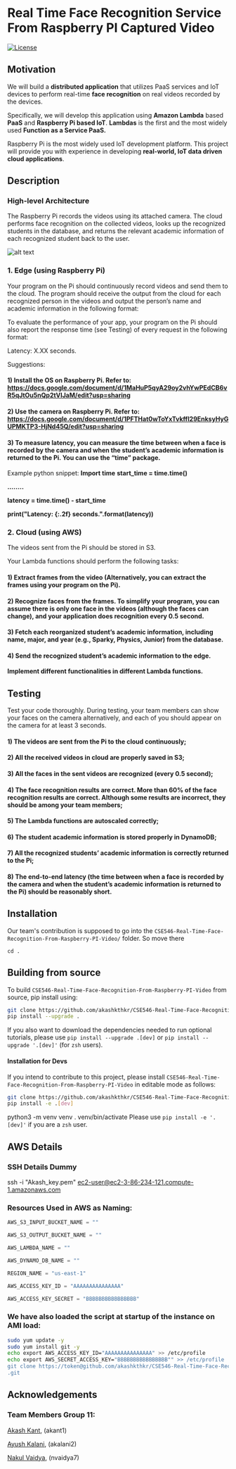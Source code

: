 # Real Time Face Recognition Service From Raspberry PI Captured Video
[![License](https://img.shields.io/github/license/qcenergy/qudra.svg?style=popout-square)](https://opensource.org/licenses/Apache-2.0)

## Motivation

We will build a **distributed application** that utilizes PaaS services and IoT devices to perform real-time **face recognition** on real videos recorded by the devices.

Specifically, we will develop this application using **Amazon Lambda** based **PaaS** and **Raspberry Pi based IoT**. **Lambdas** is the first and the most widely used **Function as a Service PaaS.** 

Raspberry Pi is the most widely used IoT development platform. This project will provide you with experience in developing **real-world, IoT data driven cloud applications**.

## Description
### High-level Architecture
The Raspberry Pi records the videos using its attached camera. The cloud performs face recognition on the collected videos, looks up the recognized students in the database, and returns the relevant academic information of each recognized student back to the user. 

![alt text](https://github.com/akashkthkr/CSE546-Real-Time-Face-Recognition-From-Raspberry-PI-Video/blob/main/Description_Design.png?raw=true)


### 1. Edge (using Raspberry Pi)
Your program on the Pi should continuously record videos and send them to the cloud. The program should receive the output from the cloud for each recognized person in the videos and output the person’s name and academic information in the following format: 

To evaluate the performance of your app, your program on the Pi should also report the response time (see Testing) of every request in the following format: 

Latency: X.XX seconds.

Suggestions:
#### 1) Install the OS on Raspberry Pi. Refer to: https://docs.google.com/document/d/1MaHuP5qyA29oy2vhYwPEdCB6vR5qJtOu5nQp2tVIJaM/edit?usp=sharing

#### 2) Use the camera on Raspberry Pi. Refer to: https://docs.google.com/document/d/1PFTHat0wToYxTvkffI29EnksyHyGUPMKTP3-HjNd45Q/edit?usp=sharing
	
#### 3) To measure latency, you can measure the time between when a face is recorded by the camera and when the student’s academic information is returned to the Pi. You can use the “time” package.

Example python snippet:
**Import time**
**start_time = time.time()**

**……..**

**latency = time.time() - start_time**

**print("Latency: {:.2f} seconds.".format(latency))**


### 2. Cloud (using AWS) 
The videos sent from the Pi should be stored in S3.

Your Lambda functions should perform the following tasks:
#### 1) Extract frames from the video (Alternatively, you can extract the frames using your program on the Pi).
#### 2) Recognize faces from the frames. To simplify your program, you can assume there is only one face in the videos (although the faces can change), and your application does recognition every 0.5 second.
#### 3) Fetch each reorganized student’s academic information, including name, major, and year (e.g., Sparky, Physics, Junior) from the database.
#### 4) Send the recognized student’s academic information to the edge.


**Implement different functionalities in different Lambda functions.**


## Testing
Test your code thoroughly. During testing, your team members can show your faces on the camera alternatively, and each of you should appear on the camera for at least 3 seconds.

#### 1) The videos are sent from the Pi to the cloud continuously;
#### 2) All the received videos in cloud are properly saved in S3;
#### 3) All the faces in the sent videos are recognized (every 0.5 second);
#### 4) The face recognition results are correct. More than 60% of the face recognition results are correct. Although some results are incorrect, they should be among your team members;
#### 5) The Lambda functions are autoscaled correctly;
#### 6) The student academic information is stored properly in DynamoDB;
#### 7) All the recognized students’ academic information is correctly returned to the Pi;
#### 8) The end-to-end latency (the time between when a face is recorded by the camera and when the student’s academic information is returned to the Pi) should be reasonably short.

## Installation

Our team's contribution is supposed to go into the `CSE546-Real-Time-Face-Recognition-From-Raspberry-PI-Video/` folder. So move there
```console
cd .
```


## Building from source

To build `CSE546-Real-Time-Face-Recognition-From-Raspberry-PI-Video` from source, pip install using:

```bash
git clone https://github.com/akashkthkr/CSE546-Real-Time-Face-Recognition-From-Raspberry-PI-Video.git
pip install --upgrade .
```

If you also want to download the dependencies needed to run optional tutorials, please use `pip install --upgrade .[dev]` or `pip install --upgrade '.[dev]'` (for `zsh` users).


#### Installation for Devs

If you intend to contribute to this project, please install `CSE546-Real-Time-Face-Recognition-From-Raspberry-PI-Video` in editable mode as follows:
```bash
git clone https://github.com/akashkthkr/CSE546-Real-Time-Face-Recognition-From-Raspberry-PI-Video.git
pip install -e .[dev]
```

python3 -m venv venv
. venv/bin/activate
Please use `pip install -e '.[dev]'` if you are a `zsh` user.

## AWS Details

### SSH Details Dummy

ssh -i "Akash_key.pem" ec2-user@ec2-3-86-234-121.compute-1.amazonaws.com

### Resources Used in AWS as Naming:
```python
AWS_S3_INPUT_BUCKET_NAME = ""

AWS_S3_OUTPUT_BUCKET_NAME = ""

AWS_LAMBDA_NAME = ""

AWS_DYNAMO_DB_NAME = ""

REGION_NAME = "us-east-1"

AWS_ACCESS_KEY_ID = "AAAAAAAAAAAAAAA"

AWS_ACCESS_KEY_SECRET = "BBBBBBBBBBBBBBBB"
```

### We have also loaded the script at startup of the instance on AMI load:

```bash
sudo yum update -y
sudo yum install git -y
echo export AWS_ACCESS_KEY_ID="AAAAAAAAAAAAAAA" >> /etc/profile
echo export AWS_SECRET_ACCESS_KEY="BBBBBBBBBBBBBBBB"" >> /etc/profile
git clone https://token@github.com/akashkthkr/CSE546-Real-Time-Face-Recognition-From-Raspberry-PI-Video
.git
```




## Acknowledgements
### Team Members Group 11:
[Akash Kant](https://github.com/akashkthkr), (akant1)

[Ayush Kalani](https://github.com/ayushkalani), (akalani2)

[Nakul Vaidya](https://github.com/NakulVaidya), (nvaidya7)
